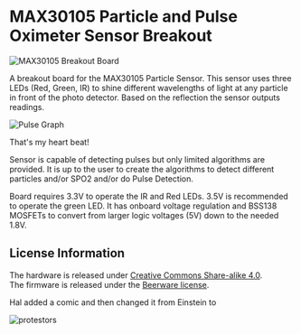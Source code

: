 MAX30105 Particle and Pulse Oximeter Sensor Breakout
=======

![MAX30105 Breakout Board](https://raw.githubusercontent.com/sparkfun/MAX30105_Particle_Sensor_Breakout/master/MAX30105-Sensor-Layout-1.jpg)

A breakout board for the MAX30105 Particle Sensor. This sensor uses three LEDs (Red, Green, IR) to shine different wavelengths of light at any particle in front of the photo detector. Based on the reflection the sensor outputs readings. 

![Pulse Graph](https://raw.githubusercontent.com/sparkfun/MAX30105_Particle_Sensor_Breakout/master/HeartBeat-1.jpg)

That's my heart beat!

Sensor is capable of detecting pulses but only limited algorithms are provided. It is up to the user to create the algorithms to detect different particles and/or SPO2 and/or do Pulse Detection.

Board requires 3.3V to operate the IR and Red LEDs. 3.5V is recommended to operate the green LED. It has onboard voltage regulation and BSS138 MOSFETs to convert from larger logic voltages (5V) down to the needed 1.8V.

License Information
-------------------

The hardware is released under [Creative Commons Share-alike 4.0](http://creativecommons.org/licenses/by-sa/4.0/).  
The firmware is released under the [Beerware license](http://en.wikipedia.org/wiki/Beerware).

Hal added a comic and then changed it from Einstein to 

![protestors](https://github.com/evensenh/SparkFunMAX30105/assets/59714226/18a7d852-aa75-45d6-bc26-89a4fd4e6971)
